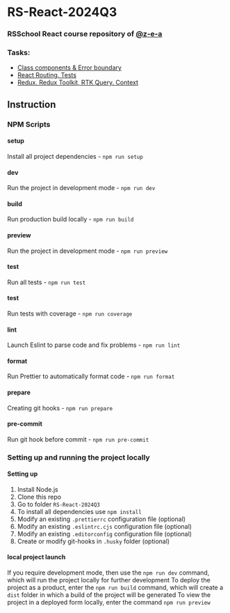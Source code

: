 # RS-React-2024Q3

### RSSchool React course repository of [@z-e-a](https://z-e-a.github.io/rsschool-cv/)

### Tasks:

- [Class components & Error boundary](https://github.com/rolling-scopes-school/tasks/blob/master/react/modules/tasks/class-components.md "https://github.com/rolling-scopes-school/tasks/blob/master/react/modules/tasks/class-components.md")
- [React Routing. Tests](https://github.com/rolling-scopes-school/tasks/blob/master/react/modules/tasks/routing.md "https://github.com/rolling-scopes-school/tasks/blob/master/react/modules/tasks/routing.md")
- [Redux. Redux Toolkit, RTK Query. Context](https://github.com/rolling-scopes-school/tasks/blob/master/react/modules/tasks/redux.md "https://github.com/rolling-scopes-school/tasks/blob/master/react/modules/tasks/redux.md")

## Instruction

### NPM Scripts

#### setup

Install all project dependencies - `npm run setup`

#### dev

Run the project in development mode - `npm run dev`

#### build

Run production build locally - `npm run build`

#### preview

Run the project in development mode - `npm run preview`

#### test

Run all tests - `npm run test`

#### test

Run tests with coverage - `npm run coverage`

#### lint

Launch Eslint to parse code and fix problems - `npm run lint`

#### format

Run Prettier to automatically format code - `npm run format`

#### prepare

Creating git hooks - `npm run prepare`

#### pre-commit

Run git hook before commit - `npm run pre-commit`

### Setting up and running the project locally

#### Setting up

1. Install Node.js
2. Clone this repo
3. Go to folder `RS-React-2024Q3`
4. To install all dependencies use `npm install`
5. Modify an existing `.prettierrc` configuration file (optional)
6. Modify an existing `.eslintrc.cjs` configuration file (optional)
7. Modify an existing `.editorconfig` configuration file (optional)
8. Create or modify git-hooks in `.husky` folder (optional)

#### local project launch

If you require development mode, then use the `npm run dev` command, which will run the project locally for further development
To deploy the project as a product, enter the `npm run build` command, which will create a `dist` folder in which a build of the project will be generated
To view the project in a deployed form locally, enter the command `npm run preview`
